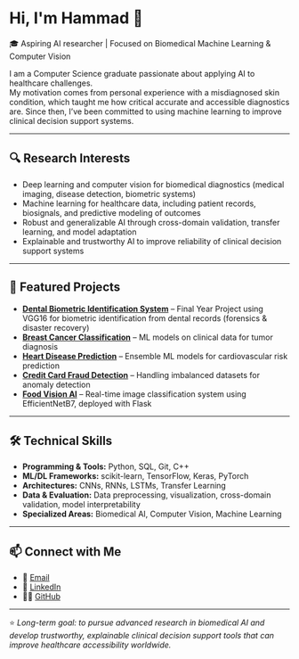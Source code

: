 # Hi, I'm Hammad 👋  

🎓 Aspiring AI researcher | Focused on Biomedical Machine Learning & Computer Vision  

I am a Computer Science graduate passionate about applying AI to healthcare challenges.  
My motivation comes from personal experience with a misdiagnosed skin condition, which taught me how critical accurate and accessible diagnostics are. Since then, I’ve been committed to using machine learning to improve clinical decision support systems.  

---

## 🔍 Research Interests  
- Deep learning and computer vision for biomedical diagnostics (medical imaging, disease detection, biometric systems)  
- Machine learning for healthcare data, including patient records, biosignals, and predictive modeling of outcomes  
- Robust and generalizable AI through cross-domain validation, transfer learning, and model adaptation  
- Explainable and trustworthy AI to improve reliability of clinical decision support systems  

---

## 📌 Featured Projects  
- [**Dental Biometric Identification System**](https://github.com/HammadLatif-codes/Dental_Biometric_System) – Final Year Project using VGG16 for biometric identification from dental records (forensics & disaster recovery)  
- [**Breast Cancer Classification**](https://github.com/HammadLatif-codes/ML_Projects/tree/main/Breast-Cancer-Classification) – ML models on clinical data for tumor diagnosis  
- [**Heart Disease Prediction**](https://github.com/HammadLatif-codes/ML_Projects/tree/main/Heart-Disease-Prediction) – Ensemble ML models for cardiovascular risk prediction  
- [**Credit Card Fraud Detection**](https://github.com/HammadLatif-codes/ML_Projects/tree/main/Credit-Card-Fraud-Detection) – Handling imbalanced datasets for anomaly detection  
- [**Food Vision AI**](https://github.com/HammadLatif-codes/ML_Projects/tree/main/Food-Vision-AI) – Real-time image classification system using EfficientNetB7, deployed with Flask  

---

## 🛠️ Technical Skills  
- **Programming & Tools:** Python, SQL, Git, C++  
- **ML/DL Frameworks:** scikit-learn, TensorFlow, Keras, PyTorch
- **Architectures:** CNNs, RNNs, LSTMs, Transfer Learning  
- **Data & Evaluation:** Data preprocessing, visualization, cross-domain validation, model interpretability  
- **Specialized Areas:** Biomedical AI, Computer Vision, Machine Learning

---

## 📫 Connect with Me  
- 📧 [Email](mailto:hammadlatif408@gmail.com)  
- 💼 [LinkedIn](https://www.linkedin.com/in/hldatascientist)  
- 🧑‍💻 [GitHub](https://github.com/HammadLatif-codes)  

---

⭐️ *Long-term goal: to pursue advanced research in biomedical AI and develop trustworthy, explainable clinical decision support tools that can improve healthcare accessibility worldwide.*  
